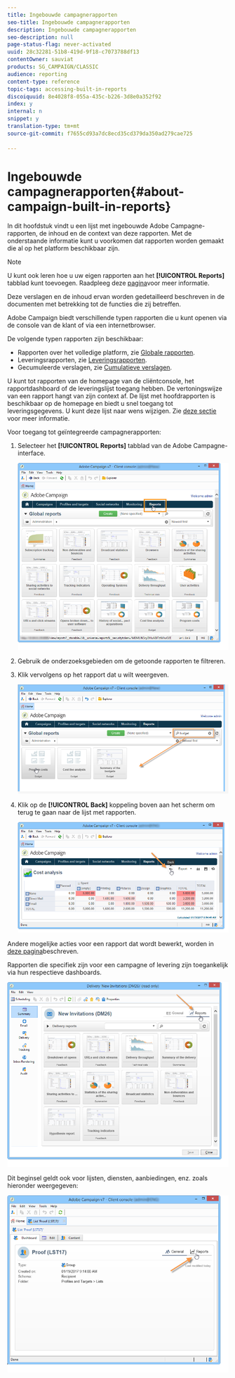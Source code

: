 ```yaml
---
title: Ingebouwde campagnerapporten
seo-title: Ingebouwde campagnerapporten
description: Ingebouwde campagnerapporten
seo-description: null
page-status-flag: never-activated
uuid: 28c32281-51b8-419d-9f18-c7073788df13
contentOwner: sauviat
products: SG_CAMPAIGN/CLASSIC
audience: reporting
content-type: reference
topic-tags: accessing-built-in-reports
discoiquuid: 8e4028f8-055a-435c-b226-3d8e0a352f92
index: y
internal: n
snippet: y
translation-type: tm+mt
source-git-commit: f7655cd93a7dc8ecd35cd379da350ad279cae725

---
```



# Ingebouwde campagnerapporten{#about-campaign-built-in-reports}

In dit hoofdstuk vindt u een lijst met ingebouwde Adobe Campagne-rapporten, de inhoud en de context van deze rapporten. Met de onderstaande informatie kunt u voorkomen dat rapporten worden gemaakt die al op het platform beschikbaar zijn.

>[!NOTE]
>
>U kunt ook leren hoe u uw eigen rapporten aan het **[!UICONTROL Reports]** tabblad kunt toevoegen. Raadpleeg deze [pagina](../../reporting/using/configuring-access-to-the-report.md#defining-the-filtering-options)voor meer informatie.

Deze verslagen en de inhoud ervan worden gedetailleerd beschreven in de documenten met betrekking tot de functies die zij betreffen.

Adobe Campaign biedt verschillende typen rapporten die u kunt openen via de console van de klant of via een internetbrowser.

De volgende typen rapporten zijn beschikbaar:

* Rapporten over het volledige platform, zie [Globale rapporten](../../reporting/using/global-reports.md).
* Leveringsrapporten, zie [Leveringsrapporten](../../reporting/using/delivery-reports.md).
* Gecumuleerde verslagen, zie [Cumulatieve verslagen](../../reporting/using/cumulative-reports.md).

U kunt tot rapporten van de homepage van de cliëntconsole, het rapportdashboard of de leveringslijst toegang hebben. De vertoningswijze van een rapport hangt van zijn context af. De lijst met hoofdrapporten is beschikbaar op de homepage en biedt u snel toegang tot leveringsgegevens. U kunt deze lijst naar wens wijzigen. Zie [deze sectie](../../reporting/using/about-reports-creation-in-campaign.md) voor meer informatie.

Voor toegang tot geïntegreerde campagnerapporten:

1. Selecteer het **[!UICONTROL Reports]** tabblad van de Adobe Campagne-interface.

   ![](assets/reporting_access_from_home.png)

1. Gebruik de onderzoeksgebieden om de getoonde rapporten te filtreren.

1. Klik vervolgens op het rapport dat u wilt weergeven.

   ![](assets/reporting_edit_a_report.png)

1. Klik op de **[!UICONTROL Back]** koppeling boven aan het scherm om terug te gaan naar de lijst met rapporten.

   ![](assets/reporting_back_button.png)

Andere mogelijke acties voor een rapport dat wordt bewerkt, worden in [deze pagina](../../reporting/using/actions-on-reports.md)beschreven.

Rapporten die specifiek zijn voor een campagne of levering zijn toegankelijk via hun respectieve dashboards.

![](assets/reporting_on_a_delivery.png)

Dit beginsel geldt ook voor lijsten, diensten, aanbiedingen, enz. zoals hieronder weergegeven:

![](assets/reporting_on_an_offer.png)